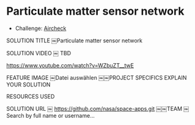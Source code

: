 # Particulate matter sensor network


* Challenge: [Aircheck](https://2016.spaceappschallenge.org/challenges/earth/aircheck)


<!--CREATE YOUR PROJECT SOLUTION

in response to
Aircheck
￼￼GENERAL INFORMATION-->
SOLUTION TITLE
￼Particulate matter sensor network

<!--Our Great Solution...-->
SOLUTION VIDEO
￼
TBD

https://www.youtube.com/watch?v=WZbuZT__twE

FEATURE IMAGE
￼Datei auswählen
￼￼PROJECT SPECIFICS
EXPLAIN YOUR SOLUTION
​

RESOURCES USED
​

SOLUTION URL
￼
https://github.com/nasa/space-apps.git
￼￼TEAM
￼
Search by full name or username...
